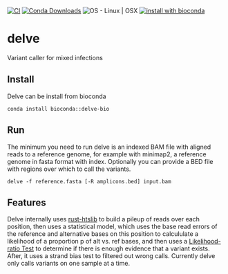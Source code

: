 [![CI](https://github.com/berndbohmeier/delve/actions/workflows/ci.yml/badge.svg)](https://github.com/berndbohmeier/delve/actions/workflows/ci.yml)
[![Conda Downloads](https://img.shields.io/conda/dn/bioconda/delve-bio?color=green&link=https%3A%2F%2Fanaconda.org%2Fbioconda%2Fdelve-bio)](https://anaconda.org/bioconda/delve-bio)
![OS - Linux | OSX](https://img.shields.io/badge/OS-Linux_|_OSX-informational)
[![install with bioconda](https://img.shields.io/badge/install%20with-bioconda-brightgreen.svg?style=flat)](http://bioconda.github.io/recipes/delve-bio/README.html)

# delve
Variant caller for mixed infections

## Install
Delve can be install from bioconda

```
conda install bioconda::delve-bio
```

## Run
The minimum you need to run delve is an indexed BAM file with aligned reads to a reference genome, for example with minimap2, a reference genome in fasta format with index. Optionally you can provide a BED file with regions over which to call the variants.

```
delve -f reference.fasta [-R amplicons.bed] input.bam
```

## Features
Delve internally uses [rust-htslib](https://github.com/rust-bio/rust-htslib) to build a pileup of reads over each position, then uses a statistical model, which uses the base read errors of the reference and alternative bases on this position to calcululate a likelihood of a proportion p of alt vs. ref bases, and then uses a [Likelihood-ratio Test](https://en.wikipedia.org/wiki/Likelihood-ratio_test) to determine if there is enough evidence that a variant exists.
After, it uses a strand bias test to filtered out wrong calls.
Currently delve only calls variants on one sample at a time.
